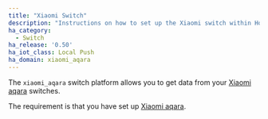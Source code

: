 ```yaml
---
title: "Xiaomi Switch"
description: "Instructions on how to set up the Xiaomi switch within Home Assistant."
ha_category:
  - Switch
ha_release: '0.50'
ha_iot_class: Local Push
ha_domain: xiaomi_aqara
---
```


The `xiaomi_aqara` switch platform allows you to get data from your [Xiaomi aqara](https://www.mi.com/en/) switches.

The requirement is that you have set up [Xiaomi aqara](/integrations/xiaomi_aqara/).
